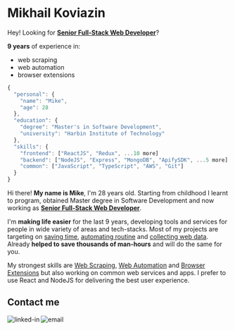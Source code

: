 # Mikhail Koviazin

Hey! Looking for <ins><strong>Senior Full-Stack Web Developer</strong></ins>?

<strong>9 years</strong> of experience in:
- web scraping
- web automation
- browser extensions


```javascript
{
  "personal": {
    "name": "Mike",
    "age": 28
  },
  "education": {
    "degree": "Master's in Software Development",
    "university": "Harbin Institute of Technology"
  },
  "skills": {
    "frontend": ["ReactJS", "Redux", ...10 more]
    "backend": ["NodeJS", "Express", "MongoDB", "ApifySDK", ...5 more]
    "common": ["JavaScript", "TypeScript", "AWS", "Git"]
  }
}
```

Hi there! **My name is Mike**, I'm 28 years old. Starting from childhood I learnt to program, obtained Master degree in Software Development and now working as <ins>**Senior Full-Stack Web Developer**</ins>.

I'm **making life easier** for the last 9 years, developing tools and services for people in wide variety of areas and tech-stacks. Most of my projects are targeting on <ins>saving time</ins>, <ins>automating routine</ins> and <ins>collecting web data</ins>. Already **helped to save thousands of man-hours** and will do the same for you.

My strongest skills are <ins>Web Scraping</ins>, <ins>Web Automation</ins> and <ins>Browser Extensions</ins> but also working on common web services and apps. I prefer to use React and NodeJS for delivering the best user experience.

## Contact me
[<img align="left" alt="linked-in" src="https://img.shields.io/badge/linkedin-%230077B5.svg?&style=for-the-badge&logo=linkedin&logoColor=white" />](https://www.linkedin.com/in/mikhail-koviazin/)
[<img align="left" alt="email" src="https://img.shields.io/badge/-Email-red?style=for-the-badge&logo=mail.ru&logoColor=white" />](mailto:mikhailkoviazin@gmail.com)

